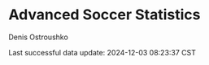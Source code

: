 # Advanced Soccer Statistics
Denis Ostroushko

<!-- gfm -->

Last successful data update: 2024-12-03 08:23:37 CST
